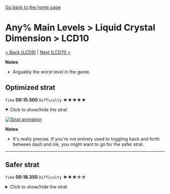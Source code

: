 [Go back to the home page](https://github.com/Doublevil/scbspeedrun)

# Any% Main Levels > Liquid Crystal Dimension > LCD10

[< Back (LCD9)](https://github.com/Doublevil/scbspeedrun/blob/main/levels/any_ml/LCD/LCD9.md) | [Next (LCD11) >](https://github.com/Doublevil/scbspeedrun/blob/main/levels/any_ml/LCD/LCD11.md)

**Notes**
- Arguably the worst level in the game.

## Optimized strat

`Time` **00:15.500** `Difficulty` ★★★★★
<details open>
  <summary>Click to show/hide the strat</summary>

  [![Strat animation](https://github.com/Doublevil/scbspeedrun/blob/main/media/levels/LCD/LCD10_OptimizedStrat.webp)](https://github.com/Doublevil/scbspeedrun/blob/main/media/levels/LCD/LCD10_OptimizedStrat.mp4?raw=true)

  **Notes**
  - It's really precise. If you're not entirely used to toggling back and forth between dash and ink, you might want to go for the safer strat.
</details>

---
## Safer strat

`Time` **00:18.350** `Difficulty` ★★★☆☆
<details>
  <summary>Click to show/hide the strat</summary>

  [![Strat animation](https://github.com/Doublevil/scbspeedrun/blob/main/media/levels/LCD/LCD10_Strat.webp)](https://github.com/Doublevil/scbspeedrun/blob/main/media/levels/LCD/LCD10_Strat.mp4?raw=true)

  **Notes**
  - Doing this level fast might give you some trouble at first. This is just memorization. There is almost nothing you have to react to.
</details>
